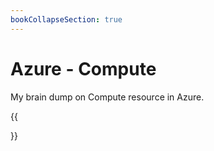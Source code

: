 ```yaml
---
bookCollapseSection: true
---
```


# Azure - Compute

My brain dump on Compute resource in Azure.

{{<section>}}
